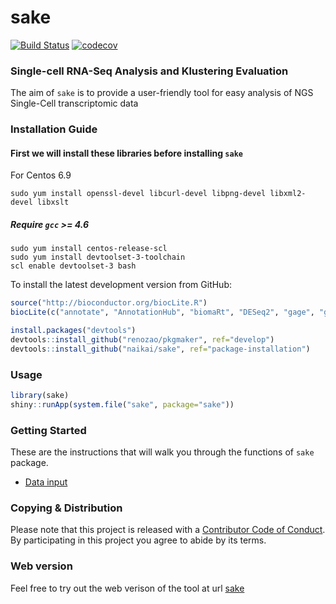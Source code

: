 # sake 

[![Build Status](https://travis-ci.com/naikai/sake.svg?token=qigAqQi4xmKjKDqnm97n&branch=master)](https://travis-ci.com/naikai/sake)
[![codecov](https://codecov.io/gh/naikai/sake/branch/master/graph/badge.svg?token=WEipAvcFMf)](https://codecov.io/gh/naikai/sake)

### **S**ingle-cell RNA-Seq **A**nalysis and **K**lustering **E**valuation
The aim of `sake` is to provide a user-friendly tool for easy analysis of NGS Single-Cell transcriptomic data

### Installation Guide

#### First we will install these libraries before installing `sake` 
For Centos 6.9
```
sudo yum install openssl-devel libcurl-devel libpng-devel libxml2-devel libxslt
```

##### Require `gcc` >= 4.6 
```
sudo yum install centos-release-scl
sudo yum install devtoolset-3-toolchain
scl enable devtoolset-3 bash
```


To install the latest development version from GitHub:
```R
source("http://bioconductor.org/biocLite.R")
biocLite(c("annotate", "AnnotationHub", "biomaRt", "DESeq2", "gage", "gageData", "GO.db", "pathview"))

install.packages("devtools")
devtools::install_github("renozao/pkgmaker", ref="develop")
devtools::install_github("naikai/sake", ref="package-installation")
```

### Usage 
```R
library(sake)
shiny::runApp(system.file("sake", package="sake"))
```

### Getting Started
These are the instructions that will walk you through the functions of `sake` package. 

- [Data input](vignettes/Data_Input.html)


### Copying & Distribution
Please note that this project is released with a [Contributor Code of Conduct](CONDUCT.md). By participating in this project you agree to abide by its terms.

### Web version 
Feel free to try out the web verison of the tool at url [sake](http://sake.mhammell.tools)
